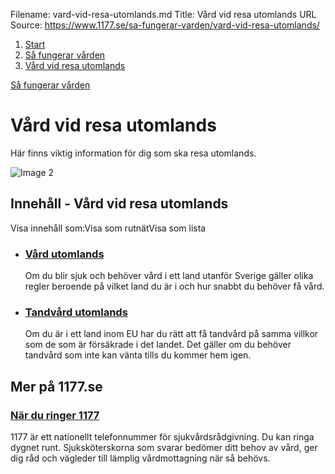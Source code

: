 Filename: vard-vid-resa-utomlands.md
Title: Vård vid resa utomlands
URL Source: https://www.1177.se/sa-fungerar-varden/vard-vid-resa-utomlands/

1.  [Start](https://www.1177.se/)
2.  [Så fungerar vården](https://www.1177.se/sa-fungerar-varden/)
3.  [Vård vid resa utomlands](https://www.1177.se/sa-fungerar-varden/vard-vid-resa-utomlands/)

[Så fungerar vården](https://www.1177.se/sa-fungerar-varden/)

Vård vid resa utomlands
=======================

Här finns viktig information för dig som ska resa utomlands.

![Image 2](https://www.1177.se/globalassets/1177/nationell/media/fotografier/halsa/reserad-och-vaccinationer/vietnam2.jpg?saved=2021-05-27+02:28)

Innehåll - Vård vid resa utomlands
----------------------------------

Visa innehåll som:Visa som rutnätVisa som lista

*   ### [Vård utomlands](https://www.1177.se/sa-fungerar-varden/vard-vid-resa-utomlands/vard-utomlands/)
    
    Om du blir sjuk och behöver vård i ett land utanför Sverige gäller olika regler beroende på vilket land du är i och hur snabbt du behöver få vård.
    
*   ### [Tandvård utomlands](https://www.1177.se/sa-fungerar-varden/vard-vid-resa-utomlands/tandvard-utomlands/)
    
    Om du är i ett land inom EU har du rätt att få tandvård på samma villkor som de som är försäkrade i det landet. Det gäller om du behöver tandvård som inte kan vänta tills du kommer hem igen.
    

Mer på 1177.se
--------------

### [När du ringer 1177](https://www.1177.se/om-1177/nar-du-ringer-1177/nar-du-ringer-1177/)

1177 är ett nationellt telefonnummer för sjukvårdsrådgivning. Du kan ringa dygnet runt. Sjuksköterskorna som svarar bedömer ditt behov av vård, ger dig råd och vägleder till lämplig vårdmottagning när så behövs.
